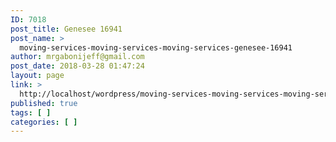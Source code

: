 ```yaml
---
ID: 7018
post_title: Genesee 16941
post_name: >
  moving-services-moving-services-moving-services-genesee-16941
author: mrgabonijeff@gmail.com
post_date: 2018-03-28 01:47:24
layout: page
link: >
  http://localhost/wordpress/moving-services-moving-services-moving-services-genesee-16941/
published: true
tags: [ ]
categories: [ ]
---
```

